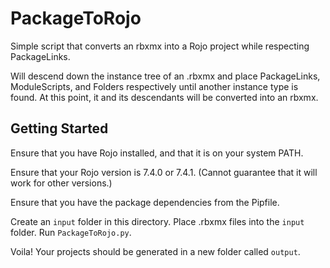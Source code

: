 # PackageToRojo
Simple script that converts an rbxmx into a Rojo project while respecting PackageLinks.

Will descend down the instance tree of an .rbxmx and place PackageLinks, ModuleScripts, and Folders respectively until another instance type is found.
At this point, it and its descendants will be converted into an rbxmx.


## Getting Started
Ensure that you have Rojo installed, and that it is on your system PATH.

Ensure that your Rojo version is 7.4.0 or 7.4.1. (Cannot guarantee that it will work for other versions.)

Ensure that you have the package dependencies from the Pipfile.

Create an `input` folder in this directory.
Place .rbxmx files into the `input` folder.
Run `PackageToRojo.py`.

Voila! Your projects should be generated in a new folder called `output`.